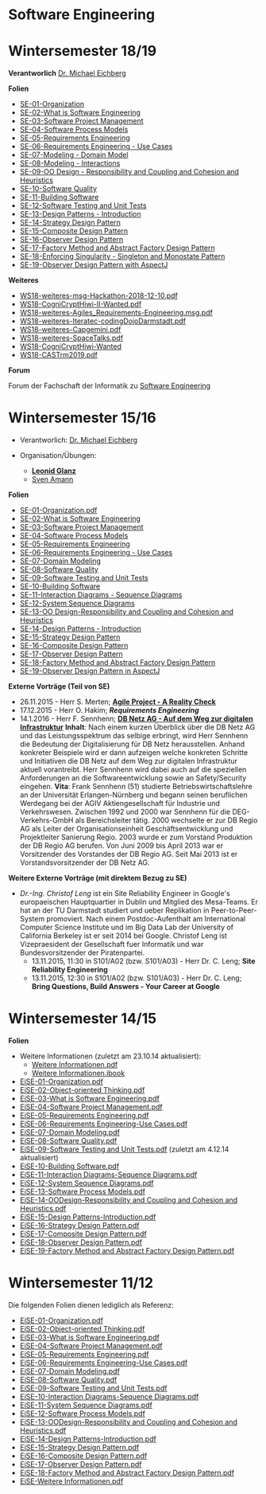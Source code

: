 Software Engineering
===

Wintersemester 18/19
===

**Verantworlich**
[Dr. Michael Eichberg](http://www.stg.tu-darmstadt.de/staff/michael_eichberg/index.en.jsp)

**Folien**

 * [SE-01-Organization](WS18-SE-01-Organization.pdf)
 * [SE-02-What is Software Engineering](WS18-SE-02-What_is_Software_Engineering.pdf)
 * [SE-03-Software Project Management](WS18-SE-03-Software_Project_Management.pdf)
 * [SE-04-Software Process Models](WS18-SE-04-Software_Process_Models.pdf)
 * [SE-05-Requirements Engineering](WS18-SE-05-Requirements_Engineering.pdf)
 * [SE-06-Requirements Engineering - Use Cases](WS18-SE-06-Requirements_Engineering-Use_Cases.pdf)
 * [SE-07-Modeling - Domain Model](WS18-SE-07-Modeling-static_Part.pdf)
 * [SE-08-Modeling - Interactions](WS18-SE-08-Modeling-dynamic_Part.pdf)
 * [SE-09-OO Design - Responsibility and Coupling and Cohesion and Heuristics](WS18-SE-09-OO_Design-Responsibility_and_Coupling_and_Cohesion_and_Heuristics.pdf)
 * [SE-10-Software Quality](WS18-SE-10-Software_Quality.pdf)
 * [SE-11-Building Software](WS18-SE-11-Building_Software.pdf)
 * [SE-12-Software Testing and Unit Tests](WS18-SE-12-Software_Testing_and_Unit_Tests.pdf)
 * [SE-13-Design Patterns - Introduction](WS18-SE-13-Design_Patterns-Introduction.pdf)
 * [SE-14-Strategy Design Pattern](WS18-SE-14-Strategy_Design_Pattern.pdf)
 * [SE-15-Composite Design Pattern](WS18-SE-15-Composite_Design_Pattern.pdf)
 * [SE-16-Observer Design Pattern](WS18-SE-16-Observer_Design_Pattern.pdf)
 * [SE-17-Factory Method and Abstract Factory Design Pattern](WS18-SE-17-Factory_Method_and_Abstract_Factory_Design_Pattern.pdf)
 * [SE-18-Enforcing Singularity - Singleton and Monostate Pattern](WS18-SE-18-Enforcing_Singularity-Singleton_and_Monostate_Pattern.pdf)
 * [SE-19-Observer Design Pattern with AspectJ](WS18-SE-19-Observer_Design_Pattern_with_AspectJ.pdf)

**Weiteres**

 * [WS18-weiteres-msg-Hackathon-2018-12-10.pdf](WS18-weiteres-msg-Hackathon-2018-12-10.pdf)
 * [WS18-CogniCryptHiwi-II-Wanted.pdf](WS18-weiteres-CogniCryptHiwi-II-Wanted.pdf)
 * [WS18-weiteres-Agiles_Requirements-Engineering.msg.pdf](WS18-weiteres-Agiles_Requirements-Engineering.msg.pdf)
 * [WS18-weiteres-Iteratec-codingDojoDarmstadt.pdf](WS18-weiteres-Iteratec-codingDojoDarmstadt.pdf)
 * [WS18-weiteres-Capgemini.pdf](WS18-weiteres-Capgemini.pdf)
 * [WS18-weiteres-SpaceTalks.pdf](WS18-weiteres-SpaceTalks.pdf)
 * [WS18-CogniCryptHiwi-Wanted](WS18-weiteres-CogniCryptHiwi-Wanted.pdf)
 * [WS18-CASTrm2019.pdf](WS18-weiteres-CASTrm2019-flyer.pdf)

**Forum**

Forum der Fachschaft der Informatik zu [Software Engineering](https://www.fachschaft.informatik.tu-darmstadt.de/forum//viewforum.php?f=198&sid=93e51645a96105414eeed2f1bfcbdb2d)



Wintersemester 15/16
===

 * Verantworlich:
 [Dr. Michael Eichberg](http://www.stg.tu-darmstadt.de/staff/michael_eichberg/index.en.jsp)


 * Organisation/Übungen:
     * **[Leonid Glanz](http://www.stg.tu-darmstadt.de/staff/leonid_glanz/leonid_glanz.en.jsp)**
     * [Sven Amann](http://www.stg.tu-darmstadt.de/staff/sven_amann/index.en.jsp)

**Folien**

 * [SE-01-Organization.pdf](WS15-SE-01-Organization.pdf)
 * [SE-02-What is Software Engineering](WS15-SE-02-What_is_Software_Engineering.pdf)
 * [SE-03-Software Project Management](WS15-SE-03-Software_Project_Management.pdf)
 * [SE-04-Software Process Models](WS15-SE-04-Software_Process_Models.pdf)
 * [SE-05-Requirements Engineering](WS15-SE-05-Requirements_Engineering.pdf)
 * [SE-06-Requirements Engineering - Use Cases](WS15-SE-06-Requirements_Engineering-Use_Cases.pdf)
 * [SE-07-Domain Modeling](WS15-SE-07-Domain_Modeling.pdf)
 * [SE-08-Software Quality](WS15-SE-08-Software_Quality.pdf)
 * [SE-09-Software Testing and Unit Tests](WS15-SE-09-Software_Testing_and_Unit_Tests.pdf)
 * [SE-10-Building Software](WS15-SE-10-Building_Software.pdf)
 * [SE-11-Interaction Diagrams - Sequence Diagrams](WS15-SE-11-Interaction_Diagrams-Sequence_Diagrams.pdf)
 * [SE-12-System Sequence Diagrams](WS15-SE-12-System_Sequence_Diagrams.pdf)
 * [SE-13-OO Design-Responsibility and Coupling and Cohesion and Heuristics](WS15-SE-13-OO_Design-Responsibility_and_Coupling_and_Cohesion_and_Heuristics.pdf)
 * [SE-14-Design Patterns - Introduction](WS15-SE-14-Design_Patterns-Introduction.pdf)
 * [SE-15-Strategy Design Pattern](WS15-SE-15-Strategy_Design_Pattern.pdf)
 * [SE-16-Composite Design Pattern](WS15-SE-16-Composite_Design_Pattern.pdf)
 * [SE-17-Observer Design Pattern](WS15-SE-17-Observer_Design_Pattern.pdf)
 * [SE-18-Factory Method and Abstract Factory Design Pattern](WS15-SE-18-Factory_Method_and_Abstract_Factory_Design_Pattern.pdf)
 * [SE-19-Observer Design Pattern in AspectJ](WS15-SE-19-Observer_Design_Pattern_with_AspectJ.pdf)

**Externe Vorträge (Teil von SE)**

 * 26.11.2015 - Herr S. Merten; [__Agile Project - A Reality Check__](AgileRealityCheck.pdf)
 * 17.12.2015 - Herr O. Hakim; ___Requirements Engineering___
 * 14.1.2016 - Herr F. Sennhenn; [__DB Netz AG - Auf dem Weg zur digitalen Infrastruktur__](AufDemWegZurDigitalenInfrastruktur.pdf)
 **Inhalt**:
 Nach einem kurzen Überblick über die DB Netz AG und das Leistungsspektrum das selbige erbringt, wird Herr Sennhenn die Bedeutung der Digitalisierung für DB Netz herausstellen. Anhand konkreter Beispiele wird er dann aufzeigen welche konkreten Schritte und Initiativen die DB Netz auf dem Weg zur digitalen Infrastruktur aktuell vorantreibt. Herr Sennhenn wird dabei auch auf die speziellen Anforderungen an die Softwareentwicklung sowie an Safety/Security eingehen.
 **Vita**:
 Frank Sennhenn (51) studierte Betriebswirtschaftslehre an der Universität Erlangen-Nürnberg und begann seinen beruflichen Werdegang bei der AGIV Aktiengesellschaft für Industrie und Verkehrswesen. Zwischen 1992 und 2000 war Sennhenn für die DEG-Verkehrs-GmbH als Bereichsleiter tätig. 2000 wechselte er zur DB Regio AG als Leiter der Organisationseinheit Geschäftsentwicklung und Projektleiter Sanierung Regio. 2003 wurde er zum Vorstand Produktion der DB Regio AG berufen. Von Juni 2009 bis April 2013 war er Vorsitzender des Vorstandes der DB Regio AG. Seit Mai 2013 ist er Vorstandsvorsitzender der DB Netz AG.

**Weitere Externe Vorträge (mit direktem Bezug zu SE)**

 * _Dr.-Ing. Christof Leng_ ist ein Site Reliability Engineer in Google's europaeischen Hauptquartier in Dublin und Mitglied des Mesa-Teams. Er hat an der TU Darmstadt studiert und ueber Replikation in Peer-to-Peer-System promoviert. Nach einem Postdoc-Aufenthalt am International Computer Science Institute und im Big Data Lab der University of California Berkeley ist er seit 2014 bei Google. Christof Leng ist Vizepraesident der Gesellschaft fuer Informatik und war Bundesvorsitzender der Piratenpartei.
     * 13.11.2015, 11:30 in S101/A02 (bzw. S101/A03) - Herr Dr. C. Leng; __Site Reliability Engineering__
     * 13.11.2015, 12:30 in S101/A02 (bzw. S101/A03) - Herr Dr. C. Leng; __Bring Questions, Build Answers - Your Career at Google__

Wintersemester 14/15
===

**Folien**

 * Weitere Informationen (zuletzt am 23.10.14 aktualisiert):
	* [Weitere Informationen.pdf](WS14-EiSE.pdf)
	* [Weitere Informationen.ibook](WS14-EiSE.ibooks)
 * [EiSE-01-Organization.pdf](WS14-EiSE-01-Organization.pdf)
 * [EiSE-02-Object-oriented Thinking.pdf](WS14-EiSE-02-Object-oriented_Thinking.pdf)
 * [EiSE-03-What is Software Engineering.pdf](WS14-EiSE-03-What_is_Software_Engineering.pdf)
 * [EiSE-04-Software Project Management.pdf](WS14-EiSE-04-Software_Project_Management.pdf)
 * [EiSE-05-Requirements Engineering.pdf](WS14-EiSE-05-Requirements_Engineering.pdf)
 * [EiSE-06-Requirements Engineering-Use Cases.pdf](WS14-EiSE-06-Requirements_Engineering-Use_Cases.pdf)
 * [EiSE-07-Domain Modeling.pdf](WS11-EiSE-07-Domain_Modeling.pdf)
 * [EiSE-08-Software Quality.pdf](WS14-EiSE-08-Software_Quality.pdf)
 * [EiSE-09-Software Testing and Unit Tests.pdf](WS14-EiSE-09-Software_Testing_and_Unit_Tests.pdf) (zuletzt am 4.12.14 aktualisiert)
 * [EiSE-10-Building Software.pdf](WS14-EiSE-10-Building_Software.pdf)
 * [EiSE-11-Interaction Diagrams-Sequence Diagrams.pdf](WS14-EiSE-11-Interaction_Diagrams-Sequence_Diagrams.pdf)
 * [EiSE-12-System Sequence Diagrams.pdf](WS14-EiSE-12-System_Sequence_Diagrams.pdf)
 * [EiSE-13-Software Process Models.pdf](WS14-EiSE-13-Software_Process_Models.pdf)
 * [EiSE-14-OODesign-Responsibility and Coupling and Cohesion and Heuristics.pdf](WS14-EiSE-14-OO_Design-Responsibility_and_Coupling_and_Cohesion_and_Heuristics.pdf)
 * [EiSE-15-Design Patterns-Introduction.pdf](WS14-EiSE-15-Design_Patterns-Introduction.pdf)
 * [EiSE-16-Strategy Design Pattern.pdf](WS14-EiSE-16-Strategy_Design_Pattern.pdf)
 * [EiSE-17-Composite Design Pattern.pdf](WS14-EiSE-17-Composite_Design_Pattern.pdf)
 * [EiSE-18-Observer Design Pattern.pdf](WS14-EiSE-18-Observer_Design_Pattern.pdf)
 * [EiSE-19-Factory Method and Abstract Factory Design Pattern.pdf](WS14-EiSE-19-Factory_Method_and_Abstract_Factory_Design_Pattern.pdf)



Wintersemester 11/12
===
Die folgenden Folien dienen lediglich als Referenz:

 * [EiSE-01-Organization.pdf](WS11-EiSE-01-Organization.pdf)
 * [EiSE-02-Object-oriented Thinking.pdf](WS11-EiSE-02-Object-oriented_Thinking.pdf)
 * [EiSE-03-What is Software Engineering.pdf](WS11-EiSE-03-What_is_Software_Engineering.pdf)
 * [EiSE-04-Software Project Management.pdf](WS11-EiSE-04-Software_Project_Management.pdf)
 * [EiSE-05-Requirements Engineering.pdf](WS11-EiSE-05-Requirements_Engineering.pdf)
 * [EiSE-06-Requirements Engineering-Use Cases.pdf](WS11-EiSE-06-Requirements_Engineering-Use_Cases.pdf)
 * [EiSE-07-Domain Modeling.pdf](WS11-EiSE-07-Domain_Modeling.pdf)
 * [EiSE-08-Software Quality.pdf](WS11-EiSE-08-Software_Quality.pdf)
 * [EiSE-09-Software Testing and Unit Tests.pdf](WS11-EiSE-09-Software_Testing_and_Unit_Tests.pdf)
 * [EiSE-10-Interaction Diagrams-Sequence Diagrams.pdf](WS11-EiSE-10-Interaction_Diagrams-Sequence_Diagrams.pdf)
 * [EiSE-11-System Sequence Diagrams.pdf](WS11-EiSE-11-System_Sequence_Diagrams.pdf)
 * [EiSE-12-Software Process Models.pdf](WS11-EiSE-12-Software_Process_Models.pdf)
 * [EiSE-13-OODesign-Responsibility and Coupling and Cohesion and Heuristics.pdf](WS11-EiSE-13-OODesign-Responsibility_and_Coupling_and_Cohesion_and_Heuristics.pdf)
 * [EiSE-14-Design Patterns-Introduction.pdf](WS11-EiSE-14-Design_Patterns-Introduction.pdf)
 * [EiSE-15-Strategy Design Pattern.pdf](WS11-EiSE-15-Strategy_Design_Pattern.pdf)
 * [EiSE-16-Composite Design Pattern.pdf](WS11-EiSE-16-Composite_Design_Pattern.pdf)
 * [EiSE-17-Observer Design Pattern.pdf](WS11-EiSE-17-Observer_Design_Pattern.pdf)
 * [EiSE-18-Factory Method and Abstract Factory Design  Pattern.pdf](WS11-EiSE-18-Factory_Method_and_Abstract_Factory_Design_Pattern.pdf)
 * [EiSE-Weitere Informationen.pdf](WS11-EiSE-Weitere_Informationen.pdf)
